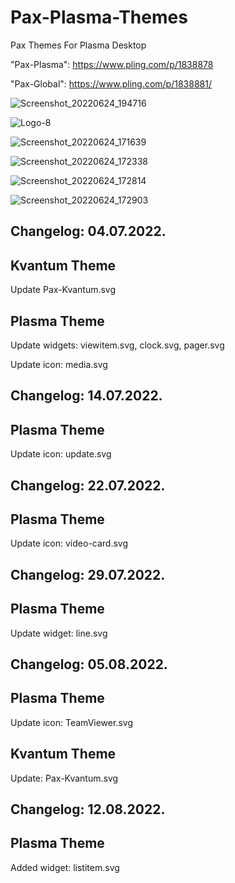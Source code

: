 # Pax-Plasma-Themes
Pax Themes For Plasma Desktop

"Pax-Plasma": https://www.pling.com/p/1838878

"Pax-Global": https://www.pling.com/p/1838881/


![Screenshot_20220624_194716](https://user-images.githubusercontent.com/45247573/175967697-8723d13d-b62b-46cc-9b37-7d474b293c87.png)

![Logo-8](https://user-images.githubusercontent.com/45247573/175967765-513892bd-1f7e-4118-82ed-e0f8941d883e.png)

![Screenshot_20220624_171639](https://user-images.githubusercontent.com/45247573/175967874-74f3c1a4-31e6-4dc2-bcba-5a00a2ab2ed6.jpg)

![Screenshot_20220624_172338](https://user-images.githubusercontent.com/45247573/175967937-1fa018d1-390a-40dd-b920-d6d96ac5c59d.png)

![Screenshot_20220624_172814](https://user-images.githubusercontent.com/45247573/175967957-25927f3c-47ae-404d-a995-76048949b107.png)

![Screenshot_20220624_172903](https://user-images.githubusercontent.com/45247573/175967967-c32f0ad6-45c9-4140-aeb1-eb97a8f58379.png)


Changelog: 04.07.2022.
------------------------

Kvantum Theme
--------------

Update Pax-Kvantum.svg

Plasma Theme
------------

Update widgets: viewitem.svg, clock.svg, pager.svg

Update icon: media.svg


Changelog: 14.07.2022.
------------------------

Plasma Theme
-------------

Update icon: update.svg

Changelog: 22.07.2022.
------------------------

Plasma Theme
-------------

Update icon: video-card.svg

Changelog: 29.07.2022.
------------------------

Plasma Theme
-------------

Update widget: line.svg

Changelog: 05.08.2022.
------------------------

Plasma Theme
-------------

Update icon: TeamViewer.svg

Kvantum Theme
-------------

Update: Pax-Kvantum.svg

Changelog: 12.08.2022.
------------------------

Plasma Theme
-------------

Added widget: listitem.svg

